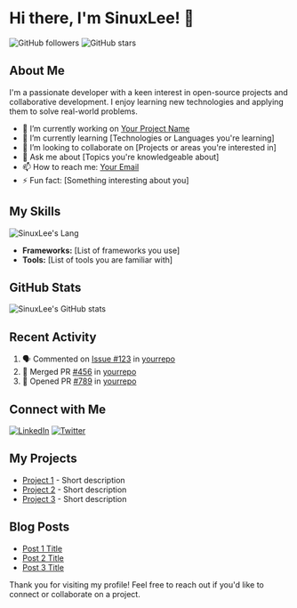 
# Hi there, I'm SinuxLee! 👋

![GitHub followers](https://img.shields.io/github/followers/SinuxLee?label=Follow&style=social)
![GitHub stars](https://img.shields.io/github/stars/SinuxLee?label=Stars&style=social)

## About Me

I'm a passionate developer with a keen interest in open-source projects and collaborative development. I enjoy learning new technologies and applying them to solve real-world problems.

- 🔭 I’m currently working on [Your Project Name](https://github.com/YourProjectLink)
- 🌱 I’m currently learning [Technologies or Languages you're learning]
- 👯 I’m looking to collaborate on [Projects or areas you're interested in]
- 💬 Ask me about [Topics you're knowledgeable about]
- 📫 How to reach me: [Your Email](mailto:your-email@example.com)
- ⚡ Fun fact: [Something interesting about you]

## My Skills
![SinuxLee's Lang](https://github-readme-stats.vercel.app/api/top-langs/?username=SinuxLee&layout=compact)
- **Frameworks:** [List of frameworks you use]
- **Tools:** [List of tools you are familiar with]

## GitHub Stats

![SinuxLee's GitHub stats](https://github-readme-stats.vercel.app/api?username=sinuxlee&show_icons=true&count_private=true&include_all_commits=true)

## Recent Activity

<!--START_SECTION:activity-->

1. 🗣 Commented on [Issue #123](https://github.com/yourrepo/issues/123) in [yourrepo](https://github.com/yourrepo)
2. 🎉 Merged PR [#456](https://github.com/yourrepo/pull/456) in [yourrepo](https://github.com/yourrepo)
3. 💪 Opened PR [#789](https://github.com/yourrepo/pull/789) in [yourrepo](https://github.com/yourrepo)
<!--END_SECTION:activity-->

## Connect with Me

[![LinkedIn](https://img.shields.io/badge/LinkedIn-Connect-blue)](https://www.linkedin.com/in/your-linkedin-profile)
[![Twitter](https://img.shields.io/twitter/follow/your-twitter-handle?label=Follow&style=social)](https://twitter.com/your-twitter-handle)

## My Projects

- [Project 1](https://github.com/yourproject1) - Short description
- [Project 2](https://github.com/yourproject2) - Short description
- [Project 3](https://github.com/yourproject3) - Short description

## Blog Posts

<!-- BLOG-POST-LIST:START -->
- [Post 1 Title](https://yourblog.com/post1)
- [Post 2 Title](https://yourblog.com/post2)
- [Post 3 Title](https://yourblog.com/post3)
<!-- BLOG-POST-LIST:END -->

Thank you for visiting my profile! Feel free to reach out if you'd like to connect or collaborate on a project.
